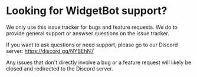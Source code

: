 # Looking for WidgetBot support?

We only use this issue tracker for bugs and feature requests. We do to provide general support or answser questions on the issue tracker.

If you want to ask questions or need support, please go to our Discord server: https://discord.gg/NYBEhN7

Any issues that don't directly involve a bug or a feature request will likely be closed and redirected to the Discord server.
